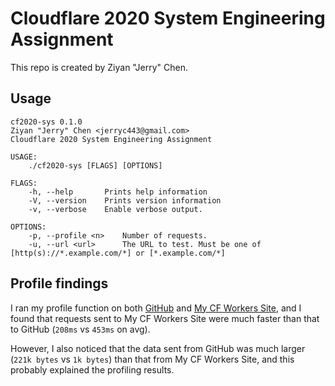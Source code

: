 # Cloudflare 2020 System Engineering Assignment

This repo is created by Ziyan "Jerry" Chen.

## Usage

```
cf2020-sys 0.1.0
Ziyan "Jerry" Chen <jerryc443@gmail.com>
Cloudflare 2020 System Engineering Assignment

USAGE:
    ./cf2020-sys [FLAGS] [OPTIONS]

FLAGS:
    -h, --help       Prints help information
    -V, --version    Prints version information
    -v, --verbose    Enable verbose output.

OPTIONS:
    -p, --profile <n>    Number of requests.
    -u, --url <url>      The URL to test. Must be one of [http(s)://*.example.com/*] or [*.example.com/*]

```

## Profile findings

I ran my profile function on both [GitHub](https://github.com/) and 
[My CF Workers Site](https://cf2020.jerryc05.workers.dev), and I found 
that requests sent to My CF Workers Site were much faster than that to
GitHub (`208ms` vs `453ms` on avg). 

However, I also noticed that the 
data sent from GitHub was much larger (`221k bytes` vs `1k bytes`) than 
that from My CF Workers Site, and this probably explained the profiling results.